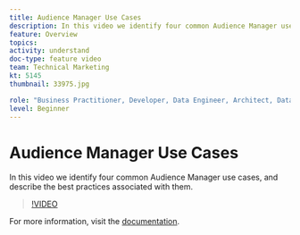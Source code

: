 ```yaml
---
title: Audience Manager Use Cases
description: In this video we identify four common Audience Manager use cases, and describe the best practices associated with them.
feature: Overview
topics: 
activity: understand
doc-type: feature video
team: Technical Marketing
kt: 5145
thumbnail: 33975.jpg

role: "Business Practitioner, Developer, Data Engineer, Architect, Data Architect, Administrator, Leader"
level: Beginner
---
```


# Audience Manager Use Cases

In this video we identify four common Audience Manager use cases, and describe the best practices associated with them.

>[!VIDEO](https://video.tv.adobe.com/v/33975/?quality=12)

For more information, visit the [documentation](https://docs.adobe.com/content/help/en/audience-manager/user-guide/aam-home.html).
